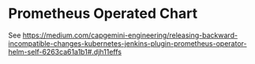 # Prometheus Operated Chart

See https://medium.com/capgemini-engineering/releasing-backward-incompatible-changes-kubernetes-jenkins-plugin-prometheus-operator-helm-self-6263ca61a1b1#.djh11effs
